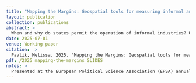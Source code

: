 ```yaml
---
title: "Mapping the Margins: Geospatial tools for measuring informal and illicit economies"
layout: publication
collection: publications
abstract: > 
  When and why do states permit the operation of informal industries? Understanding the politics of informality - its causes, effects, and responses to policy levers - is a rapidly expanding and theoretically rich area of study across disciplines in the social sciences. Of primary concern to all strains of this research question is the issue of measurement: how do we study something that is inherently in the shadows? How can we measure informal industries? The goal of this paper is threefold: First, to synthesizes the existing literature discussing the disadvantages (including ethical) and the advantages to measuring informal industries with geospatial data. Next, I introduce a concept-to-measure approach to constructing spatially and temporally disaggregated datasets indicating the existence of -- and enforcement against -- informal industries using publicly available data and AI processing models underutilized in current political science research. I end with the construction of panel datasets measuring two types of illicit industries across Nigeria, Africa's largest country: illicit mining and informal road transport; as well as an R package intended to extend the dataset to other cases. I conclude with some analysis of these datasets, which suggests that the timing of informal industry enforcement at the subnational level depends on the nature of local political networks.
date: 2025-07-01
venue: Working paper
citation:  > 
  Pavlik, Melissa. 2025. "Mapping the Margins: Geospatial tools for measuring informal and illicit economies." <i>Working paper</i>.
pdf: /2025_mapping-the-margins_SLIDES
notes: >
  Presented at the European Political Science Association (EPSA) annual conference 2025. Draft available upon request. 
---
```

